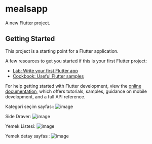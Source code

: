 # mealsapp

A new Flutter project.

## Getting Started

This project is a starting point for a Flutter application.

A few resources to get you started if this is your first Flutter project:

- [Lab: Write your first Flutter app](https://docs.flutter.dev/get-started/codelab)
- [Cookbook: Useful Flutter samples](https://docs.flutter.dev/cookbook)

For help getting started with Flutter development, view the
[online documentation](https://docs.flutter.dev/), which offers tutorials,
samples, guidance on mobile development, and a full API reference.

Kategori seçim sayfası:
![image](https://github.com/cebrailkeskindag/mealsapp/assets/46896417/ecb16998-022a-4410-b7f1-1571aa23e382) 

Side Draver:
![image](https://github.com/cebrailkeskindag/mealsapp/assets/46896417/d61e297f-7533-479b-ab33-4e6451dec90d)

Yemek Listesi:
![image](https://github.com/cebrailkeskindag/mealsapp/assets/46896417/e21cdc6d-2fe4-4d94-b1c2-f21f362efc70)

Yemek detay sayfası:
![image](https://github.com/cebrailkeskindag/mealsapp/assets/46896417/52d554b5-1ed9-47d5-9f3c-394d079699c4)
